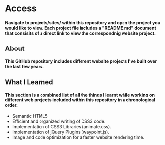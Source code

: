 # Access
#### Navigate to projects/sites/ within this repository and open the project you would like to view. Each project file includes a "README.md" document that consisits of a direct link to view the correspondnig website project.

## About
#### This GitHub repository includes different website projects I've built over the last few years.

## What I Learned
#### This section is a combined list of all the things I learnt while working on different web projects included within this repository in a chronological order.
- Semantic HTML5
- Efficient and organized writing of CSS3 code.
- Implementation of CSS3 Libraries (animate.css).
- Implementation of jQuery Plugins (waypoint.js).
- Image and code optimization for a faster website rendering time.


